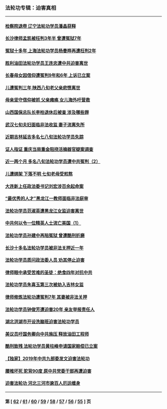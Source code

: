 ### 法轮功专辑：迫害真相
---
#### [检察院退卷 辽宁法轮功学员潘晶获释](../../pages/nf4379/n13269553.md?09300430) 
#### [长沙律师孟凯被枉判3年半 曾遭冤狱7年](../../pages/nf4379/n13269049.md?09300430) 
#### [冤狱十多年 上海法轮功学员杨曼晔再遭枉判2年](../../pages/nf4379/n13267202.md?09300430) 
#### [胜利油田法轮功学员王连忠遭中共迫害离世](../../pages/nf4379/n13267046.md?09300430) 
#### [长春母女因信仰遭冤判9年和6年 上诉已立案](../../pages/nf4379/n13264638.md?09300430) 
#### [儿遭冤判三年 陕西八旬老父亲悲愤离世](../../pages/nf4379/n13263888.md?09300430) 
#### [母亲坚守信仰被抓 父亲瘫痪 女儿海外吁营救](../../pages/nf4379/n13263236.md?09300430) 
#### [山西国保总队长李柏退休后被查 涉及哪些罪](../../pages/nf4379/n13262023.md?09300430) 
#### [武汉七旬夫妇面临非法收监 妻子流离失所](../../pages/nf4379/n13261750.md?09300430) 
#### [近期吉林延吉多名七八旬法轮功学员失踪](../../pages/nf4379/n13258579.md?09300430) 
#### [证人指证 重庆当局重金阻挠活摘器官疑案调查](../../pages/nf4379/n13259127.md?09300430) 
#### [近一两个月 多名八旬法轮功学员遭中共冤判（2）](../../pages/nf4379/n13257687.md?09300430) 
#### [儿遭绑架 下落不明 七旬老母受煎熬](../../pages/nf4379/n13256050.md?09300430) 
#### [大连新上任政法委书记刘宏涉百余起命案](../../pages/nf4379/n13255439.md?09300430) 
#### [“最优秀的人才”黑龙江一教师面临非法庭审](../../pages/nf4379/n13252717.md?09300430) 
#### [法轮功学员范淑英遭黑龙江女监迫害离世](../../pages/nf4379/n13247977.md?09300430) 
#### [中共何以令一位精英人士流亡美国（1）](../../pages/nf4379/n13240636.md?09300430) 
#### [法轮功学员孙建中再陷冤狱 曾遭酷刑折磨](../../pages/nf4379/n13245440.md?09300430) 
#### [长沙十多名法轮功学员被非法关押近一年](../../pages/nf4379/n13245260.md?09300430) 
#### [法轮功学员质问政法委人员 劝其停止迫害](../../pages/nf4379/n13245194.md?09300430) 
#### [律师眼中承受苦难的圣徒：绝食四年对抗中共](../../pages/nf4379/n13230075.md?09300430) 
#### [法轮功学员朱喜玉第三次被劫入吉林女监](../../pages/nf4379/n13242439.md?09300430) 
#### [律师修炼法轮功遭冤判7年 其妻被非法关押](../../pages/nf4379/n13239559.md?09300430) 
#### [法轮功学员钟俊芳遭迫害20年 亲友举报责任人](../../pages/nf4379/n13236782.md?09300430) 
#### [湖北洪湖市开设洗脑班迫害法轮功学员](../../pages/nf4379/n13233325.md?09300430) 
#### [美议员吁国务卿向中共施压 释放油田工程师](../../pages/nf4379/n13233845.md?09300430) 
#### [酷刑致残 法轮功学员黄柱峰申请国家赔偿已立案](../../pages/nf4379/n13231174.md?09300430) 
#### [【独家】2019年中共九部委发文迫害法轮功](../../pages/nf4379/n13228999.md?09300430) 
#### [腰椎坏死 驼背90度 原中共党委干部再遭迫害](../../pages/nf4379/n13228165.md?09300430) 
#### [迫害法轮功 河北三河市逾百人厄运缠身](../../pages/nf4379/n13222468.md?09300430) 

---
#### 第 [ [62](./62.md?09300430) / [61](./61.md?09300430) / [60](./60.md?09300430) / [59](./59.md?09300430) / [58](./58.md?09300430) / [57](./57.md?09300430) / [56](./56.md?09300430) / [55](./55.md?09300430) ] 页
